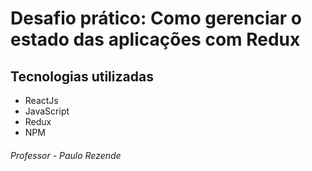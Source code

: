 # Desafio prático: Como gerenciar o estado das aplicações com Redux

## Tecnologias utilizadas

- ReactJs
- JavaScript
- Redux
- NPM


###### Professor - Paulo Rezende